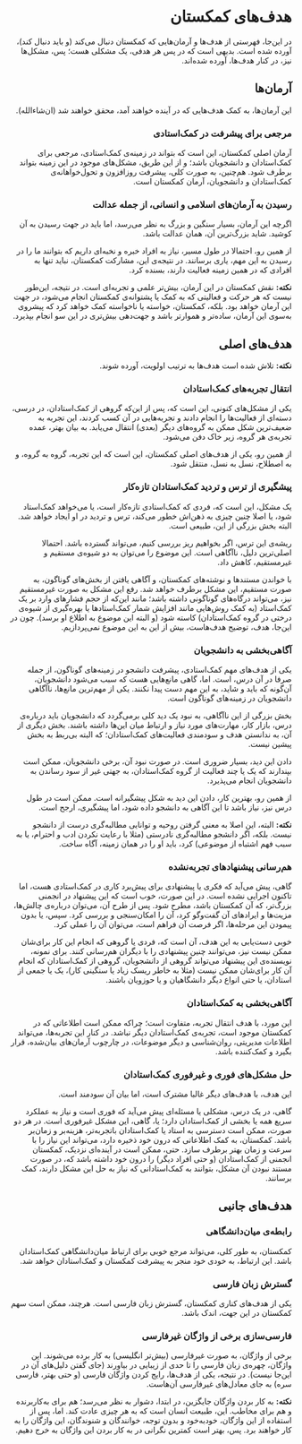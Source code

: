 <div dir="rtl">

# هدف‌های کمکستان

در این‌جا، فهرستی از هدف‌ها و آرمان‌هایی که کمکستان دنبال می‌کند (و باید دنبال کند)، آورده شده است. بدیهی است که در پس هر هدفی، یک مشکلی هست؛ پس، مشکل‌ها نیز، در کنار هدف‌ها، آورده شده‌اند.

## آرمان‌ها

این آرمان‌ها، به کمک هدف‌هایی که در آینده خواهند آمد، محقق خواهند شد (ان‌شاءالله).

### مرجعی برای پیشرفت در کمک‌استادی

آرمان اصلی کمکستان، این است که بتواند در زمینه‌ی کمک‌استادی، مرجعی برای کمک‌استادان و دانشجویان باشد؛ و از این طریق، مشکل‌های موجود در این زمینه بتواند برطرف شود. هم‌چنین، به صورت کلی، پیشرفت روزافزون و تحول‌خواهانه‌ی کمک‌استادان و دانشجویان، آرمان کمکستان است.

### رسیدن به آرمان‌های اسلامی و انسانی، از جمله عدالت

اگرچه این آرمان، بسیار سنگین و بزرگ به نظر می‌رسد، اما باید در جهت رسیدن به آن کوشید. شاید بزرگ‌ترین آن، همان عدالت باشد.

از همین رو، احتمالا در طول مسیر، نیاز به افراد خبره و نخبه‌ای داریم که بتوانند ما را در رسیدن به این مهم، یاری برسانند. در نتیجه‌ی این، مشارکت کمکستان، نباید تنها به افرادی که در همین زمینه فعالیت دارند، بسنده کرد.

**نکته:** نقش کمکستان در این آرمان، بیش‌تر علمی و تجربه‌ای است. در نتیجه، این‌طور نیست که هر حرکت و فعالیتی که به کمک یا پشتوانه‌ی کمکستان انجام می‌شود، در جهت این آرمان خواهد بود. بلکه، کمکستان، خواسته یا ناخواسته کمک خواهد کرد که پیشروی به‌سوی این آرمان، ساده‌تر و هموارتر باشد و جهت‌دهی بیش‌تری در این سو انجام بپذیرد.

## هدف‌های اصلی

**نکته:** تلاش شده است هدف‌ها به ترتیب اولویت، آورده شوند.

### انتقال تجربه‌های کمک‌استادان

یکی از مشکل‌های کنونی، این است که، پس از این‌که گروهی از کمک‌استادان، در درسی، دسته‌ای از فعالیت‌ها را انجام دادند و تجربه‌هایی در آن کسب کردند، این تجربه به ضعیف‌ترین شکل ممکن به گروه‌های دیگر (بعدی) انتقال می‌یابد. به بیان بهتر، عمده تجربه‌ی هر گروه، زیر خاک دفن می‌شود.

از همین رو، یکی از هدف‌های اصلی کمکستان، این است که این تجربه، گروه به گروه، و به اصطلاح، نسل به نسل، منتقل شود.

### پیشگیری از ترس و تردید کمک‌استادان تازه‌کار

یک مشکل، این است که، فردی که کمک‌استادی تازه‌کار است، یا می‌خواهد کمک‌استاد شود، یا اصلا چنین چیزی به ذهن‌اش خطور می‌کند، ترس و تردید در او ایجاد خواهد شد. البته بخش بزرگی از این، طبیعی است.

ریشه‌ی این ترس، اگر بخواهیم ریز بررسی کنیم، می‌تواند گسترده باشد. احتمالا اصلی‌ترین دلیل، ناآگاهی است. این موضوع را می‌توان به دو شیوه‌ی مستقیم و غیرمستقیم، کاهش داد.

با خواندن مستندها و نوشته‌های کمکستان، و آگاهی یافتن از بخش‌های گوناگون، به صورت مستقیم، این مشکل برطرف خواهد شد. رفع این مشکل به صورت غیرمستقیم نیز، می‌تواند درگاه‌های گوناگونی داشته باشد؛ مانند این‌که از حجم فشارهای وارد بر یک کمک‌استاد (به کمک روش‌هایی مانند افزایش شمار کمک‌استادها یا بهره‌گیری از شیوه‌ی درختی در گروه کمک‌استادان) کاسته شود (و البته این موضوع به اطلاع او برسد). چون در این‌جا، هدف، توضیح هدف‌هاست، بیش از این به این موضوع نمی‌پردازیم.

### آگاهی‌بخشی به دانشجویان

یکی از هدف‌های مهم کمک‌استادی، پیشرفت دانشجو در زمینه‌های گوناگون، از جمله صرفا در آن درس، است. اما، گاهی مانع‌هایی هست که سبب می‌شود دانشجویان، آن‌گونه که باید و شاید، به این مهم دست پیدا نکنند. یکی از مهم‌ترین مانع‌ها، ناآگاهی دانشجویان در زمینه‌های گوناگون است.

بخش بزرگی از این ناآگاهی، به نبود یک دید کلی برمی‌گردد که دانشجویان باید درباره‌ی درس، بازار کار، مهارت‌های مورد نیاز و ارتباط میان این‌ها داشته باشند. بخش دیگری از آن، به ندانستن هدف و سودمندی فعالیت‌های کمک‌استادان؛ که البته بی‌ربط به بخش پیشین نیست.

دادن این دید، بسیار ضروری است. در صورت نبود آن، برخی دانشجویان، ممکن است بپندارند که یک یا چند فعالیت از گروه کمک‌استادان، به جهتی غیر از سود رساندن به دانشجویان انجام می‌پذیرد.

از همین رو، بهترین کار، دادن این دید به شکل پیشگیرانه است. ممکن است در طول درس نیز، نیاز باشد تا این آگاهی به دانشجو داده شود، اما پیشگیری، ارجح است.

**نکته:** البته، این اصلا به معنی گرفتن روحیه و توانایی مطالبه‌گری درست از دانشجو نیست. بلکه، اگر دانشجو مطالبه‌گری نادرستی (مثلا با رعایت نکردن ادب و احترام، یا به سبب فهم اشتباه از موضوعی) کرد، باید او را در همان زمینه، آگاه ساخت.

### هم‌رسانی پیشنهادهای تجربه‌نشده

گاهی، پیش می‌آید که فکری یا پیشنهادی برای پیش‌برد کاری در کمک‌استادی هست، اما تاکنون اجرایی نشده است. در این صورت، خوب است که این پیشنهاد در انجمنی بزرگ‌تر، که آن کمکستان باشد، مطرح شود. پس از طرح آن، می‌توان درباره‌ی چالش‌ها، مزیت‌ها و ایرادهای آن گفت‌وگو کرد، آن را امکان‌سنجی و بررسی کرد. سپس، یا بدون پیمودن این مرحله‌ها، اگر فرصت آن فراهم است، می‌توان آن را عملی کرد.

خوبی دست‌یابی به این هدف، آن است که، فردی یا گروهی که انجام این کار برای‌شان ممکن نیست نیز، می‌توانند چنین پیشنهادی را با دیگران هم‌رسانی کنند. برای نمونه، نویسنده‌ی این پیشنهاد می‌تواند گروهی از دانشجویان، گروهی از کمک‌استادان که انجام آن کار برای‌شان ممکن نیست (مثلا به خاطر ریسک زیاد یا سنگینی کار)، یک یا جمعی از استادان، یا حتی انواع دیگر دانشگاهیان و یا حوزویان باشند.

### آگاهی‌بخشی به کمک‌استادان

این مورد، با هدف انتقال تجربه، متفاوت است؛ چراکه ممکن است اطلاعاتی که در کمکستان موجود است، تجربه‌ی کمک‌استادان دیگر نباشد. در کنار این تجربه‌ها، می‌تواند اطلاعات مدیریتی، روان‌شناسی و دیگر موضوعات، در چارچوب آرمان‌های بیان‌شده، قرار بگیرد و کمک‌کننده باشد.

### حل مشکل‌های فوری و غیرفوری کمک‌استادان

این هدف، با هدف‌های دیگر غالبا مشترک است، اما بیان آن سودمند است.

گاهی، در یک درس، مشکلی یا مسئله‌ای پیش می‌آید که فوری است و نیاز به عملکرد سریع همه یا بخشی از کمک‌استادان دارد؛ یا، گاهی، این مشکل غیرفوری است. در هر دو صورت، ممکن است دسترسی به استاد یا کمک‌استادان باتجربه‌تر، هزینه‌بر و زمان‌بر باشد. کمکستان، به کمک اطلاعاتی که درون خود ذخیره دارد، می‌تواند این نیاز را با سرعت و زمان بهتر برطرف سازد. حتی، ممکن است در آینده‌ای نزدیک، کمکستان انجمنی از کمک‌استادان (و حتی افراد دیگر) را درون خود داشته باشد که، در صورت مستند نبودن آن مشکل، بتوانند به کمک‌استادانی که نیاز به حل این مشکل دارند، کمک برسانند.

## هدف‌های جانبی

### رابطه‌ی میان‌دانشگاهی

کمکستان، به طور کلی، می‌تواند مرجع خوبی برای ارتباط میان‌دانشگاهی کمک‌استادان باشد. این ارتباط، به خودی خود منجر به پیشرفت کمکستان و کمک‌استادان خواهد شد.

### گسترش زبان فارسی

یکی از هدف‌های کناری کمکستان، گسترش زبان فارسی است. هرچند، ممکن است سهم کمکستان در این جهت، اندک باشد.

### فارسی‌سازی برخی از واژگان غیرفارسی

برخی از واژگان، به صورت غیرفارسی (بیش‌تر انگلیسی) به کار برده می‌شوند. این واژگان، چهره‌ی زبان فارسی را تا حدی از زیبایی در بیاورند (جای گفتن دلیل‌های آن در این‌جا نیست). در نتیجه، یکی از هدف‌ها، رایج کردن واژگان فارسی (و حتی بهتر، فارسی سره) به جای معادل‌های غیرفارسی آن‌هاست.

**نکته:** به کار بردن واژگان جایگزین، در ابتدا، دشوار به نظر می‌رسد؛ هم برای به‌کاربرنده و هم برای مخاطب. این، طبیعت انسان است که به هر چیزی عادت کند. اما، پس از استفاده از این واژگان، خودبه‌خود و بدون توجه، خوانندگان و شنوندگان، این واژگان را به کار خواهند برد. پس، بهتر است کمترین نگرانی در به کار بردن این واژگان به خرج دهیم.

</div>
